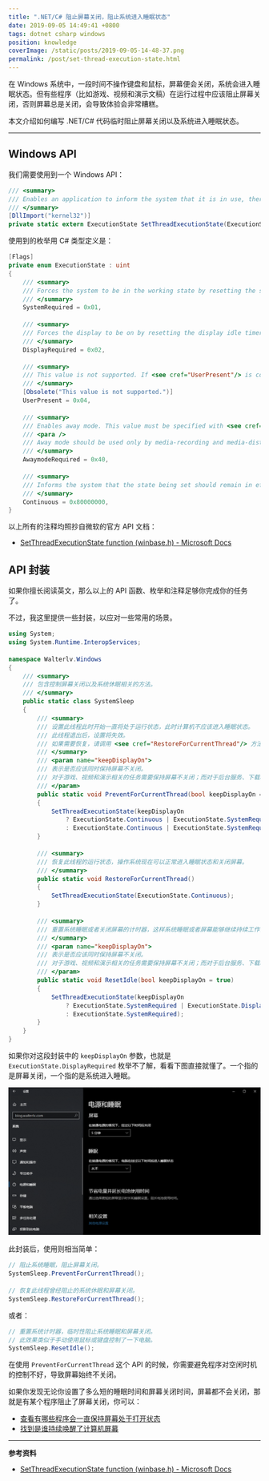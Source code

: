 ```yaml
---
title: ".NET/C# 阻止屏幕关闭，阻止系统进入睡眠状态"
date: 2019-09-05 14:49:41 +0800
tags: dotnet csharp windows
position: knowledge
coverImage: /static/posts/2019-09-05-14-48-37.png
permalink: /post/set-thread-execution-state.html
---
```


在 Windows 系统中，一段时间不操作键盘和鼠标，屏幕便会关闭，系统会进入睡眠状态。但有些程序（比如游戏、视频和演示文稿）在运行过程中应该阻止屏幕关闭，否则屏幕总是关闭，会导致体验会非常糟糕。

本文介绍如何编写 .NET/C# 代码临时阻止屏幕关闭以及系统进入睡眠状态。

---

<div id="toc"></div>

## Windows API

我们需要使用到一个 Windows API：

```csharp
/// <summary>
/// Enables an application to inform the system that it is in use, thereby preventing the system from entering sleep or turning off the display while the application is running.
/// </summary>
[DllImport("kernel32")]
private static extern ExecutionState SetThreadExecutionState(ExecutionState esFlags);
```

使用到的枚举用 C# 类型定义是：

```csharp
[Flags]
private enum ExecutionState : uint
{
    /// <summary>
    /// Forces the system to be in the working state by resetting the system idle timer.
    /// </summary>
    SystemRequired = 0x01,

    /// <summary>
    /// Forces the display to be on by resetting the display idle timer.
    /// </summary>
    DisplayRequired = 0x02,

    /// <summary>
    /// This value is not supported. If <see cref="UserPresent"/> is combined with other esFlags values, the call will fail and none of the specified states will be set.
    /// </summary>
    [Obsolete("This value is not supported.")]
    UserPresent = 0x04,

    /// <summary>
    /// Enables away mode. This value must be specified with <see cref="Continuous"/>.
    /// <para />
    /// Away mode should be used only by media-recording and media-distribution applications that must perform critical background processing on desktop computers while the computer appears to be sleeping.
    /// </summary>
    AwaymodeRequired = 0x40,

    /// <summary>
    /// Informs the system that the state being set should remain in effect until the next call that uses <see cref="Continuous"/> and one of the other state flags is cleared.
    /// </summary>
    Continuous = 0x80000000,
}
```

以上所有的注释均照抄自微软的官方 API 文档：

- [SetThreadExecutionState function (winbase.h) - Microsoft Docs](https://docs.microsoft.com/en-us/windows/win32/api/winbase/nf-winbase-setthreadexecutionstate)

## API 封装

如果你擅长阅读英文，那么以上的 API 函数、枚举和注释足够你完成你的任务了。

不过，我这里提供一些封装，以应对一些常用的场景。

```csharp
using System;
using System.Runtime.InteropServices;

namespace Walterlv.Windows
{
    /// <summary>
    /// 包含控制屏幕关闭以及系统休眠相关的方法。
    /// </summary>
    public static class SystemSleep
    {
        /// <summary>
        /// 设置此线程此时开始一直将处于运行状态，此时计算机不应该进入睡眠状态。
        /// 此线程退出后，设置将失效。
        /// 如果需要恢复，请调用 <see cref="RestoreForCurrentThread"/> 方法。
        /// </summary>
        /// <param name="keepDisplayOn">
        /// 表示是否应该同时保持屏幕不关闭。
        /// 对于游戏、视频和演示相关的任务需要保持屏幕不关闭；而对于后台服务、下载和监控等任务则不需要。
        /// </param>
        public static void PreventForCurrentThread(bool keepDisplayOn = true)
        {
            SetThreadExecutionState(keepDisplayOn
                ? ExecutionState.Continuous | ExecutionState.SystemRequired | ExecutionState.DisplayRequired
                : ExecutionState.Continuous | ExecutionState.SystemRequired);
        }

        /// <summary>
        /// 恢复此线程的运行状态，操作系统现在可以正常进入睡眠状态和关闭屏幕。
        /// </summary>
        public static void RestoreForCurrentThread()
        {
            SetThreadExecutionState(ExecutionState.Continuous);
        }

        /// <summary>
        /// 重置系统睡眠或者关闭屏幕的计时器，这样系统睡眠或者屏幕能够继续持续工作设定的超时时间。
        /// </summary>
        /// <param name="keepDisplayOn">
        /// 表示是否应该同时保持屏幕不关闭。
        /// 对于游戏、视频和演示相关的任务需要保持屏幕不关闭；而对于后台服务、下载和监控等任务则不需要。
        /// </param>
        public static void ResetIdle(bool keepDisplayOn = true)
        {
            SetThreadExecutionState(keepDisplayOn
                ? ExecutionState.SystemRequired | ExecutionState.DisplayRequired
                : ExecutionState.SystemRequired);
        }
    }
}
```

如果你对这段封装中的 `keepDisplayOn` 参数，也就是 `ExecutionState.DisplayRequired` 枚举不了解，看看下图直接就懂了。一个指的是屏幕关闭，一个指的是系统进入睡眠。

![电源和睡眠](/static/posts/2019-09-05-14-48-37.png)

此封装后，使用则相当简单：

```csharp
// 阻止系统睡眠，阻止屏幕关闭。
SystemSleep.PreventForCurrentThread();

// 恢复此线程曾经阻止的系统休眠和屏幕关闭。
SystemSleep.RestoreForCurrentThread();
```

或者：

```csharp
// 重置系统计时器，临时性阻止系统睡眠和屏幕关闭。
// 此效果类似于手动使用鼠标或键盘控制了一下电脑。
SystemSleep.ResetIdle();
```

在使用 `PreventForCurrentThread` 这个 API 的时候，你需要避免程序对空闲时机的控制不好，导致屏幕始终不关闭。

如果你发现无论你设置了多么短的睡眠时间和屏幕关闭时间，屏幕都不会关闭，那就是有某个程序阻止了屏幕关闭，你可以：

- [查看有哪些程序会一直保持屏幕处于打开状态](/post/find-out-the-reason-that-wakes-the-pc-up)
- [找到是谁持续唤醒了计算机屏幕](/post/find-out-the-reason-that-wakes-the-pc-up)

---

**参考资料**

- [SetThreadExecutionState function (winbase.h) - Microsoft Docs](https://docs.microsoft.com/en-us/windows/win32/api/winbase/nf-winbase-setthreadexecutionstate)


